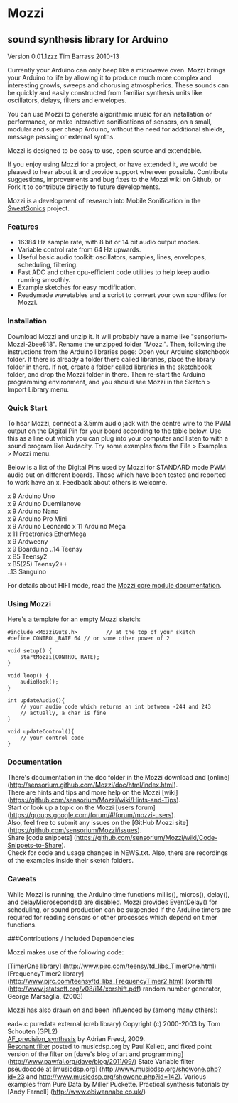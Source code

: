 Mozzi
=====
sound synthesis library for Arduino
------------------------------------

Version 0.01.1zzz
Tim Barrass 2010-13


Currently your Arduino can only beep like a microwave oven. Mozzi brings
your Arduino to life by allowing it to produce much more complex and interesting
growls, sweeps and chorusing atmospherics. These sounds can be quickly and easily
constructed from familiar synthesis units like oscillators, delays, filters and
envelopes.

You can use Mozzi to generate algorithmic music for an installation or
performance, or make interactive sonifications of sensors, on a small, modular
and super cheap Arduino, without the need for additional shields, message
passing or external synths.

Mozzi is designed to be easy to use, open source and extendable.

If you enjoy using Mozzi for a project, or have extended it, we would be
pleased to hear about it and provide support wherever possible. Contribute
suggestions, improvements and bug fixes to the Mozzi wiki on Github, or
Fork it to contribute directly to future developments.

Mozzi is a development of research into Mobile Sonification in the
[SweatSonics](http://stephenbarrass.wordpress.com/tag/sweatsonics/) project.



### Features

-    16384 Hz sample rate, with 8 bit or 14 bit audio output modes.
-    Variable control rate from 64 Hz upwards.
-    Useful basic audio toolkit: oscillators, samples, lines, envelopes, scheduling, filtering.
-    Fast ADC and other cpu-efficient code utilities to help keep audio running smoothly.
-    Example sketches for easy modification.
-    Readymade wavetables and a script to convert your own soundfiles for Mozzi.


### Installation

Download Mozzi and unzip it. It will probably have a name like
"sensorium-Mozzi-2bee818". Rename the unzipped folder "Mozzi".
Then, following the instructions from the Arduino libraries page:
Open your Arduino sketchbook folder. If there is already a folder there called
libraries, place the library folder in there. If not, create a folder called
libraries in the sketchbook folder, and drop the Mozzi folder in there. Then
re-start the Arduino programming environment, and you should see Mozzi in the
Sketch > Import Library menu.


### Quick Start

To hear Mozzi, connect a 3.5mm audio jack with the centre wire to the PWM
output on the Digital Pin for your board according to the table below. 
Use this as a line out which you can plug into your computer and listen
to with a sound program like Audacity. Try some examples from the
File > Examples > Mozzi menu.

Below is a list of the Digital Pins used by Mozzi for STANDARD mode PWM audio out on different boards.
Those which have been tested and reported to work have an x.
Feedback about others is welcome.

x	 9	Arduino Uno  
x	 9	Arduino Duemilanove  
x	 9	Arduino Nano  
x	 9	Arduino Pro Mini  
x	 9	Arduino Leonardo
x	11	Arduino Mega  
x	11  Freetronics EtherMega  
x	 9  Ardweeny  
x	 9  Boarduino
..14	Teensy  
x	B5  Teensy2  
x	B5(25) Teensy2++  
..13	Sanguino  


For details about HIFI mode, read the [Mozzi core module documentation](http://sensorium.github.com/Mozzi/doc/html/group__core.html#gae99eb43cb29bb03d862ae829999916c4).

### Using Mozzi

Here's a template for an empty Mozzi sketch:

	#include <MozziGuts.h>         // at the top of your sketch
	#define CONTROL_RATE 64 // or some other power of 2

	void setup() {
		startMozzi(CONTROL_RATE);
	}

	void loop() {
		audioHook();
	}

	int updateAudio(){
		// your audio code which returns an int between -244 and 243
		// actually, a char is fine
	}

	void updateControl(){
		// your control code
	}


### Documentation

There's documentation in the doc folder in the Mozzi download and [online] (http://sensorium.github.com/Mozzi/doc/html/index.html).  
There are hints and tips and more help on the Mozzi [wiki] (https://github.com/sensorium/Mozzi/wiki/Hints-and-Tips).  
Start or look up a topic on the Mozzi [users forum] (https://groups.google.com/forum/#!forum/mozzi-users).  
Also, feel free to submit any issues on the [GitHub Mozzi site] (https://github.com/sensorium/Mozzi/issues).  
Share [code snippets] (https://github.com/sensorium/Mozzi/wiki/Code-Snippets-to-Share).  
Check for code and usage changes in NEWS.txt.
Also, there are recordings of the examples inside their sketch folders.


### Caveats

While Mozzi is running, the Arduino time functions millis(), micros(), delay(), and
delayMicroseconds() are disabled. Mozzi provides EventDelay() for scheduling, or sound production 
can be suspended if the Arduino timers are required for reading sensors or other processes which 
depend on timer functions.


###Contributions / Included Dependencies

Mozzi makes use of the following code:

[TimerOne library] (http://www.pjrc.com/teensy/td_libs_TimerOne.html)
[FrequencyTimer2 library] (http://www.pjrc.com/teensy/td_libs_FrequencyTimer2.html) 
[xorshift] (http://www.jstatsoft.org/v08/i14/xorshift.pdf) random number generator, George Marsaglia, (2003)


Mozzi has also drawn on and been influenced by (among many others):

ead~.c puredata external (creb library) Copyright (c) 2000-2003 by Tom Schouten (GPL2)  
[AF_precision_synthesis](http://adrianfreed.com/content/arduino-sketch-high-frequency-precision-sine-wave-tone-sound-synthesis)
by Adrian Freed, 2009.  
[Resonant filter](http://www.musicdsp.org/archive.php?classid=3#259) posted to musicdsp.org by Paul Kellett,
and fixed point version of the filter on [dave's blog of art and programming] (http://www.pawfal.org/dave/blog/2011/09/)
State Variable filter pseudocode at [musicdsp.org] (http://www.musicdsp.org/showone.php?id=23 and http://www.musicdsp.org/showone.php?id=142).
Various examples from Pure Data by Miller Puckette.
Practical synthesis tutorials by [Andy Farnell] (http://www.obiwannabe.co.uk/)
